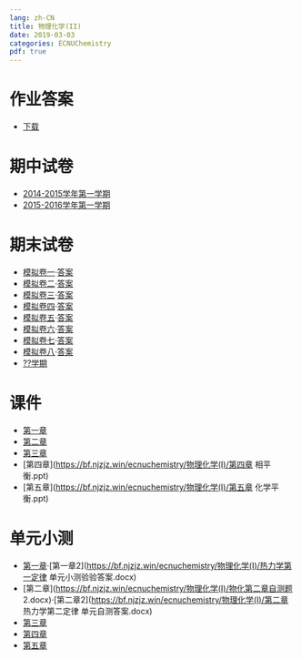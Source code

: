 ```yaml
---
lang: zh-CN
title: 物理化学(II)
date: 2019-03-03
categories: ECNUChemistry
pdf: true
---
```

# 作业答案

* [下载](https://bf.njzjz.win/ecnuchemistry/物理化学2/作业答案.pdf)

# 期中试卷

* [2014-2015学年第一学期](https://bf.njzjz.win/ecnuchemistry/物理化学(I)/期中考试.docx)
* [2015-2016学年第一学期](https://bf.njzjz.win/ecnuchemistry/物理化学(I)/2015年物化一期中考试答案.docx)

# 期末试卷

* [模拟卷一](https://bf.njzjz.win/ecnuchemistry/物理化学(I)/物理化学练习题-1.docx)·[答案](https://bf.njzjz.win/ecnuchemistry/物理化学(I)/物理化学练习题-1-答案.docx)
* [模拟卷二](https://bf.njzjz.win/ecnuchemistry/物理化学(I)/物理化学练习题-2.docx)·[答案](https://bf.njzjz.win/ecnuchemistry/物理化学(I)/物理化学练习题-2-答案.docx)
* [模拟卷三](https://bf.njzjz.win/ecnuchemistry/物理化学(I)/物理化学练习题-3.docx)·[答案](https://bf.njzjz.win/ecnuchemistry/物理化学(I)/物理化学练习题-3-答案.docx)
* [模拟卷四](https://bf.njzjz.win/ecnuchemistry/物理化学(I)/物理化学练习题-4.docx)·[答案](https://bf.njzjz.win/ecnuchemistry/物理化学(I)/物理化学练习题-4-答案.docx)
* [模拟卷五](https://bf.njzjz.win/ecnuchemistry/物理化学(I)/物理化学练习题-5.docx)·[答案](https://bf.njzjz.win/ecnuchemistry/物理化学(I)/物理化学练习题-5-答案.docx)
* [模拟卷六](https://bf.njzjz.win/ecnuchemistry/物理化学(I)/物理化学练习题-6.docx)·[答案](https://bf.njzjz.win/ecnuchemistry/物理化学(I)/物理化学练习题-6-答案.docx)
* [模拟卷七](https://bf.njzjz.win/ecnuchemistry/物理化学(I)/物理化学练习题-7.docx)·[答案](https://bf.njzjz.win/ecnuchemistry/物理化学(I)/物理化学练习题-7-答案.docx)
* [模拟卷八](https://bf.njzjz.win/ecnuchemistry/物理化学(I)/物理化学练习题-8.docx)·[答案](https://bf.njzjz.win/ecnuchemistry/物理化学(I)/物理化学练习题-8-答案.docx)
* [??学期](https://bf.njzjz.win/ecnuchemistry/物理化学(I)/化学系物理化学期末试卷(上)A.docx)

# 课件
* [第一章](https://bf.njzjz.win/ecnuchemistry/物理化学(I)/第一章热力学第一定律.pptx)
* [第二章](https://bf.njzjz.win/ecnuchemistry/物理化学(I)/第二章热力学第二定律.pptx)
* [第三章](https://bf.njzjz.win/ecnuchemistry/物理化学(I)/第三章多组分体系的热力学.ppt)
* [第四章](https://bf.njzjz.win/ecnuchemistry/物理化学(I)/第四章 相平衡.ppt)
* [第五章](https://bf.njzjz.win/ecnuchemistry/物理化学(I)/第五章 化学平衡.ppt)

# 单元小测

* [第一章](https://bf.njzjz.win/ecnuchemistry/物理化学(I)/第一章测试题目.docx)·[第一章2](https://bf.njzjz.win/ecnuchemistry/物理化学(I)/热力学第一定律 单元小测验验答案.docx)
* [第二章](https://bf.njzjz.win/ecnuchemistry/物理化学(I)/物化第二章自测题 2.docx)·[第二章2](https://bf.njzjz.win/ecnuchemistry/物理化学(I)/第二章 热力学第二定律 单元自测答案.docx)
* [第三章](https://bf.njzjz.win/ecnuchemistry/物理化学(I)/物化第三章自测题.docx)
* [第四章](https://bf.njzjz.win/ecnuchemistry/物理化学(I)/第四章单元测试题目.docx)
* [第五章](https://bf.njzjz.win/ecnuchemistry/物理化学(I)/第五章题目(1).docx)
